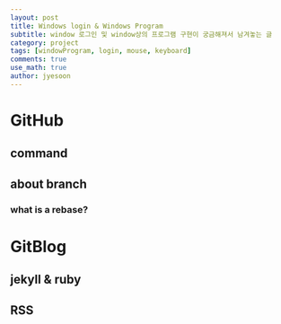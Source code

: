 ```yaml
---
layout: post
title: Windows login & Windows Program
subtitle: window 로그인 및 window상의 프로그램 구현이 궁금해져서 남겨놓는 글
category: project
tags: [windowProgram, login, mouse, keyboard]
comments: true
use_math: true
author: jyesoon
---
```

# GitHub
## command
## about branch
### what is a rebase?

# GitBlog
## jekyll & ruby
## RSS
